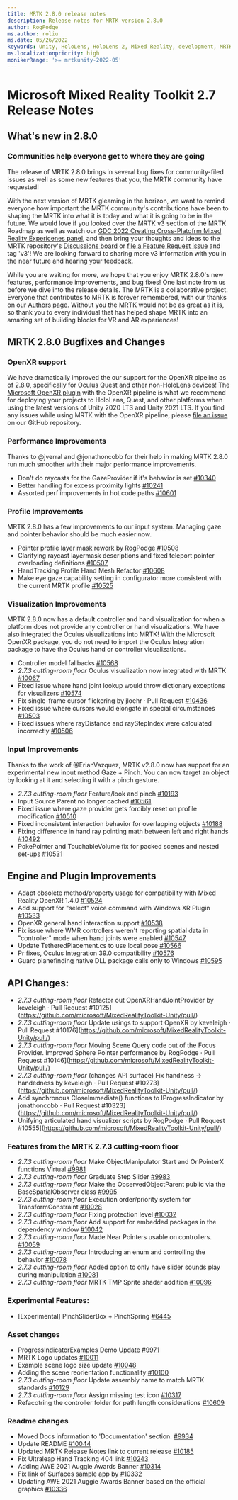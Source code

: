 ```yaml
---
title: MRTK 2.8.0 release notes
description: Release notes for MRTK version 2.8.0
author: RogPodge
ms.author: roliu
ms.date: 05/26/2022
keywords: Unity, HoloLens, HoloLens 2, Mixed Reality, development, MRTK, XRSDK, Legacy XR, Leap Motion, Ultraleap, OpenXR
ms.localizationpriority: high
monikerRange: '>= mrtkunity-2022-05'
---
```


# Microsoft Mixed Reality Toolkit 2.7 Release Notes

## What's new in 2.8.0

### Communities help everyone get to where they are going

The release of MRTK 2.8.0 brings in several bug fixes for community-filed issues as well as some new features that you, the MRTK community have requested! 

With the next version of MRTK gleaming in the horizon, we want to remind everyone how important the MRTK community's contributions have been to shaping the MRTK into what it is today and what it is going to be in the future. We would love if you looked over the MRTK v3 section of the MRTK Roadmap as well as watch our [GDC 2022 Creating Cross-Platofrm Mixed Reality Expericenes panel](https://www.youtube.com/watch?v=8i3caXfE318&t=8s), and then bring your thoughts and ideas to the MRTK repository's [Discussions board](https://github.com/microsoft/MixedRealityToolkit-Unity/discussions) or [file a Feature Request issue](https://github.com/microsoft/MixedRealityToolkit-Unity/issues/new?assignees=&labels=Feature+Request&template=feature-request.md&title=) and tag 'v3'! We are looking forward to sharing more v3 information with you in the near future and hearing your feedback.

While you are waiting for more, we hope that you enjoy MRTK 2.8.0's new features, performance improvements, and bug fixes! One last note from us before we dive into the release details. The MRTK is a collaborative project. Everyone that contributes to MRTK is forever remembered, with our thanks on our [Authors page](https://docs.microsoft.com/en-us/windows/mixed-reality/mrtk-unity/contributing/authors?view=mrtkunity-2022-05). Without you the MRTK would not be as great as it is, so thank you to every individual that has helped shape MRTK into an amazing set of building blocks for VR and AR experiences!

## MRTK 2.8.0 Bugfixes and Changes

### OpenXR support

We have dramatically improved the our support for the OpenXR pipeline as of 2.8.0, specifically for Oculus Quest and other non-HoloLens devices! The [Microsoft OpenXR plugin](https://docs.microsoft.com/en-us/windows/mixed-reality/develop/unity/new-openxr-project-with-mrtk#import-the-mixed-reality-toolkit-and-openxr-packages) with the OpenXR pipeline is what we recommend for deploying your projects to HoloLens, Quest, and other platforms when using the latest versions of Unity 2020 LTS and Unity 2021 LTS. If you find any issues while using MRTK with the OpenXR pipeline, please [file an issue](https://github.com/microsoft/MixedRealityToolkit-Unity/issues/) on our GitHub repository.

### Performance Improvements

Thanks to @jverral and @jonathoncobb for their help in making MRTK 2.8.0 run much smoother with their major performance improvements. 

- Don't do raycasts for the GazeProvider if it's behavior is set [#10340](https://github.com/microsoft/MixedRealityToolkit-Unity/pull/10340)
- Better handling for excess proximity lights [#10241](https://github.com/microsoft/MixedRealityToolkit-Unity/pull/10241)
- Assorted perf improvements in hot code paths [#10601](https://github.com/microsoft/MixedRealityToolkit-Unity/pull/10601)

### Profile Improvements

MRTK 2.8.0 has a few improvements to our input system. Managing gaze and pointer behavior should be much easier now.

- Pointer profile layer mask rework by RogPodge [#10508](https://github.com/microsoft/MixedRealityToolkit-Unity/pull/10508)
- Clarifying raycast layermask descriptions and fixed teleport pointer overloading definitions [#10507](https://github.com/microsoft/MixedRealityToolkit-Unity/pull/10507)
- HandTracking Profile Hand Mesh Refactor [#10608](https://github.com/microsoft/MixedRealityToolkit-Unity/pull/10608)
- Make eye gaze capability setting in configurator more consistent with the current MRTK profile [#10525](https://github.com/microsoft/MixedRealityToolkit-Unity/pull/10525)

### Visualization Improvements

MRTK 2.8.0 now has a default controller and hand visualization for when a platform does not provide any controller or hand visualizations. We have also integrated the Oculus visualizations into MRTK! With the Microsoft OpenXR package, you do not need to import the Oculus Integration package to have the Oculus hand or controller visualizations.

- Controller model fallbacks [#10568](https://github.com/microsoft/MixedRealityToolkit-Unity/pull/10568)
- *2.7.3 cutting-room floor* Oculus visualization now integrated with MRTK [#10067](https://github.com/microsoft/MixedRealityToolkit-Unity/pull/10067)
- Fixed issue where hand joint lookup would throw dictionary exceptions for visualizers [#10574](https://github.com/microsoft/MixedRealityToolkit-Unity/pull/100574)
- Fix single-frame cursor flickering by jloehr · Pull Request [#10436](https://github.com/microsoft/MixedRealityToolkit-Unity/pull/10436)
- Fixed issue where cursors would elongate in special circumstances [#10503](https://github.com/microsoft/MixedRealityToolkit-Unity/pull/10503)
- Fixed issues where rayDistance and rayStepIndex were calculated incorrectly [#10506](https://github.com/microsoft/MixedRealityToolkit-Unity/pull/10506)

### Input Improvements 

Thanks to the work of @ErianVazquez, MRTK v2.8.0 now has support for an experimental new input method Gaze + Pinch. You can now target an object by looking at it and selecting it with a pinch gesture.

- *2.7.3 cutting-room floor* Feature/look and pinch [#10193](https://github.com/microsoft/MixedRealityToolkit-Unity/pull/10193)
- Input Source Parent no longer cached [#10561](https://github.com/microsoft/MixedRealityToolkit-Unity/pull/10561)
- Fixed issue where gaze provider gets forcibly reset on profile modification [#10510](https://github.com/microsoft/MixedRealityToolkit-Unity/pull/10510)
- Fixed inconsistent interaction behavior for overlapping objects [#10188](https://github.com/microsoft/MixedRealityToolkit-Unity/pull/10188)
- Fixing difference in hand ray pointing math between left and right hands [#10492](https://github.com/microsoft/MixedRealityToolkit-Unity/pull/10492)
- PokePointer and TouchableVolume fix for packed scenes and nested set-ups [#10531](https://github.com/microsoft/MixedRealityToolkit-Unity/pull/10531)

## Engine and Plugin Improvements 

- Adapt obsolete method/property usage for compatibility with Mixed Reality OpenXR 1.4.0 [#10524](https://github.com/microsoft/MixedRealityToolkit-Unity/pull/10524)
- Add support for "select" voice command with Windows XR Plugin [#10533](https://github.com/microsoft/MixedRealityToolkit-Unity/pull/10533) 
- OpenXR general hand interaction support [#10538](https://github.com/microsoft/MixedRealityToolkit-Unity/pull/10538)
- Fix issue where WMR controllers weren't reporting spatial data in "controller" mode when hand joints were enabled [#10547](https://github.com/microsoft/MixedRealityToolkit-Unity/pull/10547)
- Update TetheredPlacement.cs to use local pose [#10566](https://github.com/microsoft/MixedRealityToolkit-Unity/pull/10566) 
- Pr fixes, Oculus Integration 39.0 compatibility [#10576](https://github.com/microsoft/MixedRealityToolkit-Unity/pull/10576)
- Guard planefinding native DLL package calls only to Windows [#10595](https://github.com/microsoft/MixedRealityToolkit-Unity/pull/10595)

## API Changes:

- *2.7.3 cutting-room floor* Refactor out OpenXRHandJointProvider by keveleigh · Pull Request #10125](https://github.com/microsoft/MixedRealityToolkit-Unity/pull/)
- *2.7.3 cutting-room floor* Update usings to support OpenXR by keveleigh · Pull Request #10176](https://github.com/microsoft/MixedRealityToolkit-Unity/pull/)
- *2.7.3 cutting-room floor* Moving Scene Query code out of the Focus Provider. Improved Sphere Pointer performance by RogPodge · Pull Request #10146](https://github.com/microsoft/MixedRealityToolkit-Unity/pull/)
- *2.7.3 cutting-room floor* (changes API surface) Fix handness -> handedness by keveleigh · Pull Request #10273](https://github.com/microsoft/MixedRealityToolkit-Unity/pull/)
- Add synchronous CloseImmediate() functions to IProgressIndicator by jonathoncobb · Pull Request #10323](https://github.com/microsoft/MixedRealityToolkit-Unity/pull/)
- Unifying articulated hand visualizer scripts by RogPodge · Pull Request #10555](https://github.com/microsoft/MixedRealityToolkit-Unity/pull/)

### Features from the MRTK 2.7.3 cutting-room floor

- *2.7.3 cutting-room floor* Make ObjectManipulator Start and OnPointerX functions Virtual [#9981](https://github.com/microsoft/MixedRealityToolkit-Unity/pull/9981)
- *2.7.3 cutting-room floor* Graduate Step Slider [#9983](https://github.com/microsoft/MixedRealityToolkit-Unity/pull/9983)
- *2.7.3 cutting-room floor* Make the ObservedObjectParent public via the BaseSpatialObserver class [#9995](https://github.com/microsoft/MixedRealityToolkit-Unity/pull/9995)
- *2.7.3 cutting-room floor* Execution order/priority system for TransformConstraint [#10028](https://github.com/microsoft/MixedRealityToolkit-Unity/pull/10028)
- *2.7.3 cutting-room floor* Fixing protection level [#10032](https://github.com/microsoft/MixedRealityToolkit-Unity/pull/10032)
- *2.7.3 cutting-room floor* Add support for embedded packages in the dependency window [#10042](https://github.com/microsoft/MixedRealityToolkit-Unity/pull/10042)
- *2.7.3 cutting-room floor* Made Near Pointers usable on controllers. [#10059](https://github.com/microsoft/MixedRealityToolkit-Unity/pull/10059)
- *2.7.3 cutting-room floor* Introducing an enum and controlling the behavior [#10078](https://github.com/microsoft/MixedRealityToolkit-Unity/pull/10078)
- *2.7.3 cutting-room floor* Added option to only have slider sounds play during manipulation [#10081](https://github.com/microsoft/MixedRealityToolkit-Unity/pull/10081)
- *2.7.3 cutting-room floor* MRTK TMP Sprite shader addition [#10096](https://github.com/microsoft/MixedRealityToolkit-Unity/pull/10096)

### Experimental Features:

- [Experimental] PinchSliderBox + PinchSpring [#6445](https://github.com/microsoft/MixedRealityToolkit-Unity/pull/6445)

### Asset changes

- ProgressIndicatorExamples Demo Update [#9971](https://github.com/microsoft/MixedRealityToolkit-Unity/pull/9971)
- MRTK Logo updates [#10011](https://github.com/microsoft/MixedRealityToolkit-Unity/pull/10011)
- Example scene logo size update [#10048](https://github.com/microsoft/MixedRealityToolkit-Unity/pull/10048)
- Adding the scene reorientation functionality [#10100](https://github.com/microsoft/MixedRealityToolkit-Unity/pull/10100)
- *2.7.3 cutting-room floor* Update assembly name to match MRTK standards [#10129](https://github.com/microsoft/MixedRealityToolkit-Unity/pull/10129)
- *2.7.3 cutting-room floor* Assign missing test icon [#10317](https://github.com/microsoft/MixedRealityToolkit-Unity/pull/10317)
- Refacotring the controller folder for path length considerations [#10609](https://github.com/microsoft/MixedRealityToolkit-Unity/pull/10609)

### Readme changes

- Moved Docs information to 'Documentation' section. [#9934](https://github.com/microsoft/MixedRealityToolkit-Unity/pull/9934)
- Update README [#10044](https://github.com/microsoft/MixedRealityToolkit-Unity/pull/10044)
- Updated MRTK Release Notes link to current release [#10185](https://github.com/microsoft/MixedRealityToolkit-Unity/pull/10185)
- Fix Ultraleap Hand Tracking 404 link [#10243](https://github.com/microsoft/MixedRealityToolkit-Unity/pull/10243)
- Adding AWE 2021 Auggie Awards Banner [#10314](https://github.com/microsoft/MixedRealityToolkit-Unity/pull/10314)
- Fix link of Surfaces sample app by [#10332](https://github.com/microsoft/MixedRealityToolkit-Unity/pull/10332)
- Updating AWE 2021 Auggie Awards Banner based on the official graphics [#10336](https://github.com/microsoft/MixedRealityToolkit-Unity/pull/10336)